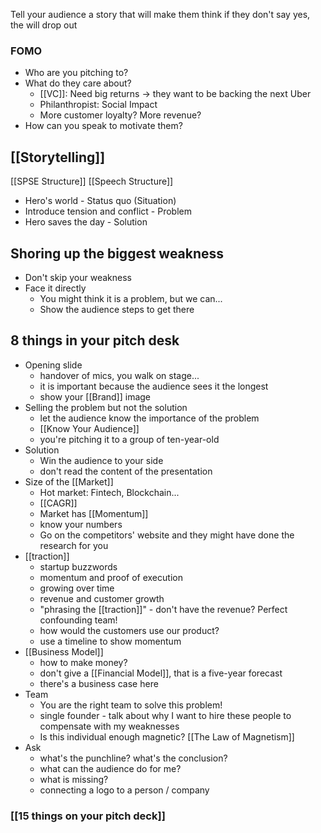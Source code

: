 Tell your audience a story that will make them think if they don't say yes, the will drop out
### FOMO

- Who are you pitching to?
- What do they care about?
	- [[VC]]: Need big returns -> they want to be backing the next Uber
	- Philanthropist: Social Impact
	- More customer loyalty? More revenue?
- How can you speak to motivate them?

## [[Storytelling]]

[[SPSE Structure]] [[Speech Structure]]

- Hero's world - Status quo (Situation)
- Introduce tension and conflict - Problem
- Hero saves the day - Solution

## Shoring up the biggest weakness

- Don't skip your weakness
- Face it directly
	- You might think it is a problem, but we can...
	- Show the audience steps to get there
## 8 things in your pitch desk

- Opening slide
	- handover of mics, you walk on stage...
	- it is important because the audience sees it the longest
	- show your [[Brand]] image
- Selling the problem but not the solution
	- let the audience know the importance of the problem 
	- [[Know Your Audience]] 
	- you're pitching it to a group of ten-year-old
- Solution
	- Win the audience to your side
	- don't read the content of the presentation
- Size of the [[Market]]
	- Hot market: Fintech, Blockchain...
	- [[CAGR]]
	- Market has [[Momentum]]
	- know your numbers
	- Go on the competitors' website and they might have done the research for you
- [[traction]]
	- startup buzzwords
	- momentum and proof of execution
	- growing over time
	- revenue and customer growth
	- "phrasing the [[traction]]" - don't have the revenue? Perfect confounding team!
	- how would the customers use our product?
	- use a timeline to show momentum
- [[Business Model]]
	- how to make money?
	- don't give a [[Financial Model]], that is a five-year forecast
	- there's a business case here
- Team
	- You are the right team to solve this problem!
	- single founder - talk about why I want to hire these people to compensate with my weaknesses
	- Is this individual enough magnetic? [[The Law of Magnetism]]
- Ask
	- what's the punchline? what's the conclusion?
	- what can the audience do for me?
	- what is missing?
	- connecting a logo to a person / company

### [[15 things on your pitch deck]]
